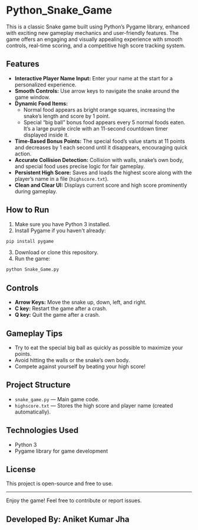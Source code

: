 # Python_Snake_Game
This is a classic Snake game built using Python’s Pygame library, enhanced with exciting new gameplay mechanics and user-friendly features. The game offers an engaging and visually appealing experience with smooth controls, real-time scoring, and a competitive high score tracking system.

## Features

- **Interactive Player Name Input:** Enter your name at the start for a personalized experience.
- **Smooth Controls:** Use arrow keys to navigate the snake around the game window.
- **Dynamic Food Items:**
  - Normal food appears as bright orange squares, increasing the snake’s length and score by 1 point.
  - Special “big ball” bonus food appears every 5 normal foods eaten. It’s a large purple circle with an 11-second countdown timer displayed inside it.
- **Time-Based Bonus Points:** The special food’s value starts at 11 points and decreases by 1 each second until it disappears, encouraging quick action.
- **Accurate Collision Detection:** Collision with walls, snake’s own body, and special food uses precise logic for fair gameplay.
- **Persistent High Score:** Saves and loads the highest score along with the player’s name in a file (`highscore.txt`).
- **Clean and Clear UI:** Displays current score and high score prominently during gameplay.

## How to Run

1. Make sure you have Python 3 installed.
2. Install Pygame if you haven't already:
```bash
pip install pygame
```
3. Download or clone this repository.
4. Run the game:
```bash
python Snake_Game.py
```

## Controls

- **Arrow Keys:** Move the snake up, down, left, and right.
- **C key:** Restart the game after a crash.
- **Q key:** Quit the game after a crash.

## Gameplay Tips

- Try to eat the special big ball as quickly as possible to maximize your points.
- Avoid hitting the walls or the snake’s own body.
- Compete against yourself by beating your high score!

## Project Structure

- `snake_game.py` — Main game code.
- `highscore.txt` — Stores the high score and player name (created automatically).

## Technologies Used

- Python 3
- Pygame library for game development

## License

This project is open-source and free to use.

---

Enjoy the game! Feel free to contribute or report issues.

## Developed By: Aniket Kumar Jha